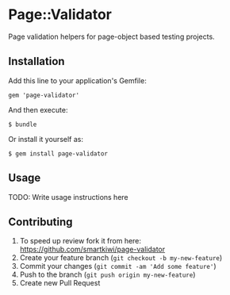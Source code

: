 # Page::Validator

Page validation helpers for page-object based testing projects.

## Installation

Add this line to your application's Gemfile:

    gem 'page-validator'

And then execute:

    $ bundle

Or install it yourself as:

    $ gem install page-validator

## Usage

TODO: Write usage instructions here

## Contributing

1. To speed up review fork it from here: https://github.com/smartkiwi/page-validator
2. Create your feature branch (`git checkout -b my-new-feature`)
3. Commit your changes (`git commit -am 'Add some feature'`)
4. Push to the branch (`git push origin my-new-feature`)
5. Create new Pull Request
